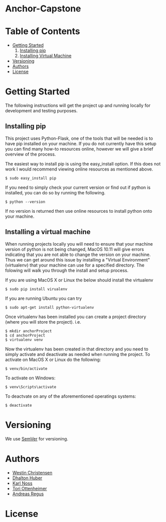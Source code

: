 # Anchor-Capstone

# Table of Contents
* [Getting Started](#getting-started)  
    1. [Installing pip](#installing-pip)
    2. [Installing Virtual Machine](#installing-a-virtual-machine)  
* [Versioning](#versioning)
* [Authors](#authors)
* [License](#license)

# Getting Started
The following instructions will get the project up and running locally for development and testing purposes.

## Installing pip
This project uses Python-Flask, one of the tools that will be needed is to have pip installed on your machine. If you do not currently have this setup you can find many how-to resources online, however we will give a brief overview of the process.

The easiest way to install pip is using the easy_install option. If this does not work I would recommend viewing online resources as mentioned above.
```
$ sudo easy_install pip
```

If you need to simply check your current version or find out if python is installed, you can do so by running the following.
```
$ python --version
```
If no version is returned then use online resources to install python onto your machine.

## Installing a virtual machine
When running projects locally you will need to ensure that your machine version of python is not being changed, MacOS 10.11 will give errors indicating that you are not able to change the version on your machine. Thus we can get around this issue by installing a "Virtual Environment" (virtualenv) that your machine can use for a specified directory. The folowing will walk you through the install and setup process.

If you are using MacOS X or Linux the below should install the virtualenv
```
$ sudo pip install virualenv
```

If you are running Ubuntu you can try
```
$ sudo apt-get install python-virtualenv
```

Once virtualenv has been installed you can create a project directory (where you will store the project). i.e.
```
$ mkdir anchorProject
$ cd anchorProject
$ virtualenv venv
```
Now the virtualenv has been created in that directory and you need to simply activate and deactivate as needed when running the project.
To activate on MacOS X or Linux do the following:
```
$ venv/bin/activate
```
To activate on Windows:
```
$ venv\Scripts\activate
```
To deactvate on any of the aforementioned operatings systems:
```
$ deactivate
```

# Versioning
We use [SemVer](http://semver.org/) for versioning. 

# Authors
* [Westin Christensen](https://github.com/westinrc) </br>
* [Dhalton Huber](https://github.com/Dhalton95) </br>
* [Karl Noss](https://github.com/n055) </br>
* [Tori Ottenheimer](https://github.com/vottenhe) </br>
* [Andreas Regus](https://github.com/aregus) </br>

# License